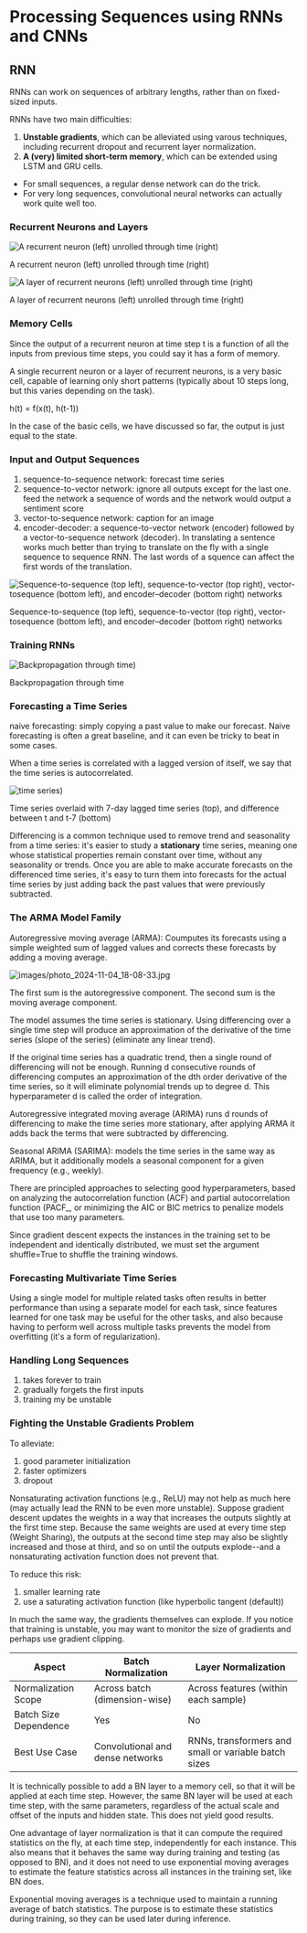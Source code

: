 # Processing Sequences using RNNs and CNNs

## RNN
RNNs can work on sequences of arbitrary lengths, rather than on fixed-sized inputs.

RNNs have two main difficulties:
1. **Unstable gradients**, which can be alleviated using varous techniques, including recurrent dropout and recurrent layer normalization.
2. **A (very) limited short-term memory**, which can be extended using LSTM and GRU cells.

- For small sequences, a regular dense network can do the trick.
- For very long sequences, convolutional neural networks can actually work quite well too.

### Recurrent Neurons and Layers
![A recurrent neuron (left) unrolled through time (right)](images/photo_2024-04-15_21-43-37.jpg)

A recurrent neuron (left) unrolled through time (right)

![A layer of recurrent neurons (left) unrolled through time (right)](images/photo_2024-04-15_21-53-25.jpg)

A layer of recurrent neurons (left) unrolled through time (right)

### Memory Cells 
Since the output of a recurrent neuron at time step t is a function of all the inputs from previous time steps, you could say it has a form of memory.

A single recurrent neuron or a layer of recurrent neurons, is a very basic cell, capable of learning only short patterns (typically about 10 steps long, but this varies depending on the task).

h(t) = f(x(t), h(t-1))

In the case of the basic cells, we have discussed so far, the output is just equal to the state.

### Input and Output Sequences
1. sequence-to-sequence network: forecast time series
2. sequence-to-vector network: ignore all outputs except for the last one. feed the network a sequence of words and the network would output a sentiment score
3. vector-to-sequence network: caption for an image
4. encoder-decoder: a sequence-to-vector network (encoder) followed by a vector-to-sequence network (decoder). In translating a sentence works much better than trying to translate on the fly  with a single sequence to sequence RNN. The last words of a squence can affect the first words of the translation.

![Sequence-to-sequence (top left), sequence-to-vector (top right), vector-tosequence
(bottom left), and encoder–decoder (bottom right) networks](images/photo_2024-04-20_13-10-14.jpg)

Sequence-to-sequence (top left), sequence-to-vector (top right), vector-tosequence
(bottom left), and encoder–decoder (bottom right) networks

### Training RNNs
![Backpropagation through time)](images/bptt.jpg)

Backpropagation through time

### Forecasting a Time Series
naive forecasting: simply copying a past value to make our forecast. Naive forecasting is often a great baseline, and it can even be tricky to beat in some cases.

When a time series is correlated with a lagged version of itself, we say that the time series is autocorrelated.

![time series)](images/time-series.jpg)

Time series overlaid with 7-day lagged time series (top), and difference between t and t-7 (bottom)

Differencing is a common technique used to remove trend and seasonality from a time series: it's easier to study a **stationary** time series, meaning one whose statistical properties remain constant over time, without any seasonality or trends. Once you are able to make accurate forecasts on the differenced time series, it's easy to turn them into forecasts for the actual time series by just adding back the past values that were previously subtracted.

### The ARMA Model Family
Autoregressive moving average (ARMA): Coumputes its forecasts using a simple weighted sum of lagged values and corrects these forecasts by adding a moving average.

![images/photo_2024-11-04_18-08-33.jpg](images/photo_2024-11-04_18-08-33.jpg)

The first sum is the autoregressive component. The second sum is the moving average component.

The model assumes the time series is stationary. Using differencing over a single time step will produce an approximation of the derivative of the time series (slope of the series) (eliminate any linear trend).

If the original time series has a quadratic trend, then a single round of differencing will not be enough. Running d consecutive rounds of differencing computes an approximation of the dth order derivative of the time series, so it will eliminate polynomial trends up to degree d. This hyperparameter d is called the order of integration.

Autoregressive integrated moving average (ARIMA) runs d rounds of differencing to make the time series more stationary, after applying ARMA it adds back the terms that were subtracted by differencing.

Seasonal ARIMA (SARIMA): models the time series in the same way as ARIMA, but it additionally models a seasonal component for a given frequency (e.g., weekly).

There are principled approaches to selecting good hyperparameters, based on analyzing the autocorrelation function (ACF) and partial autocorrelation function (PACF_, or minimizing the AIC or BIC metrics to penalize models that use too many parameters.

Since gradient descent expects the instances in the training set to be independent and identically distributed, we must set the argument shuffle=True to shuffle the training windows.

### Forecasting Multivariate Time Series
Using a single model for multiple related tasks often results in better performance than using a separate model for each task, since features learned for one task may be useful for the other tasks, and also because having to perform well across multiple tasks prevents the model from overfitting (it's a form of regularization).

### Handling Long Sequences
1. takes forever to train
2. gradually forgets the first inputs
3. training my be unstable

### Fighting the Unstable Gradients Problem
To alleviate:
1. good parameter initialization
2. faster optimizers
3. dropout

Nonsaturating activation functions (e.g., ReLU) may not help as much here (may actually lead the RNN to be even more unstable). Suppose gradient descent updates the weights in a way that increases the outputs slightly at the first time step. Because the same weights are used at every time step (Weight Sharing), the outputs at the second time step may also be slightly increased and those at third, and so on until the outputs explode--and a nonsaturating activation function does not prevent that.

To reduce this risk:
1. smaller learning rate
2. use a saturating activation function (like hyperbolic tangent (default))

In much the same way, the gradients themselves can explode. If you notice that training is unstable, you may want to monitor the size of gradients and perhaps use gradient clipping.

| Aspect | Batch Normalization | Layer Normalization |
|--------|---------------------|---------------------|
|Normalization Scope| Across batch (dimension-wise) | Across features (within each sample)|
|Batch Size Dependence| Yes | No|
|Best Use Case| Convolutional and dense networks | RNNs, transformers and small or variable batch sizes|

It is technically possible to add a BN layer to a memory cell, so that it will be applied at each time step. However, the same BN layer will be used at each time step, with the same parameters, regardless of the actual scale and offset of the inputs and hidden state. This does not yield good results.

One advantage of layer normalization is that it can compute the required statistics on the fly, at each time step, independently for each instance. This also means that it behaves the same way during training and testing (as opposed to BN), and it does not need to use exponential moving averages to estimate the feature statistics across all instances in the training set, like BN does.

Exponential moving averages is a technique used to maintain a running average of batch statistics. The purpose is to estimate these statistics during training, so they can be used later during inference.
